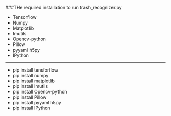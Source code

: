 ###THe required installation to run trash_recognizer.py
- Tensorflow
- Numpy
- Matplotlib
- Imutils
- Opencv-python
- Pillow
- pyyaml h5py
- IPython

---
- pip install tensforflow
- pip install numpy
- pip install matplotlib
- pip install Imutils
- pip install Opencv-python
- pip install Pillow
- pip install pyyaml h5py
- pip install IPython


